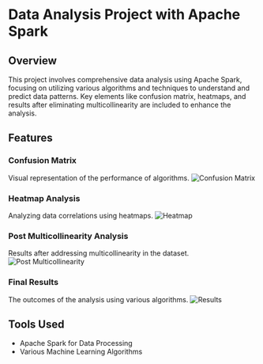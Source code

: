 
# Data Analysis Project with Apache Spark

## Overview
This project involves comprehensive data analysis using Apache Spark, focusing on utilizing various algorithms and techniques to understand and predict data patterns. Key elements like confusion matrix, heatmaps, and results after eliminating multicollinearity are included to enhance the analysis.

## Features

### Confusion Matrix
Visual representation of the performance of algorithms.
![Confusion Matrix](https://github.com/AsinaMilic/Skladistenje-podataka-i-otkrivanje-znanja/assets/54029561/3bab5302-eeec-46d0-82c8-f6b195adb8ea)

### Heatmap Analysis
Analyzing data correlations using heatmaps.
![Heatmap](https://github.com/AsinaMilic/Skladistenje-podataka-i-otkrivanje-znanja/assets/54029561/75ed86aa-ca58-4f9d-a1b6-02a97798e064)

### Post Multicollinearity Analysis
Results after addressing multicollinearity in the dataset.
![Post Multicollinearity](https://github.com/AsinaMilic/Skladistenje-podataka-i-otkrivanje-znanja/assets/54029561/2f58fcec-8563-44d8-8333-0c3ca4d1cd6a)

### Final Results
The outcomes of the analysis using various algorithms.
![Results](https://github.com/AsinaMilic/Skladistenje-podataka-i-otkrivanje-znanja/assets/54029561/765bff4e-3c4c-408e-a9b9-e2eeb320cd6d)

## Tools Used
- Apache Spark for Data Processing
- Various Machine Learning Algorithms
